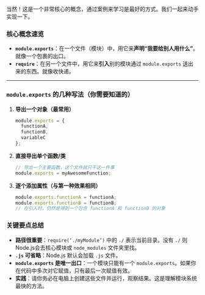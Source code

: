 当然！这是一个非常核心的概念，通过案例来学习是最好的方式。我们一起来动手实现一下。

### 核心概念速览

*   **`module.exports`**：在一个文件（模块）中，用它来**声明“我要给别人用什么”**。就像一个包裹的出口。
*   **`require`**：在另一个文件中，用它来**引入**别的模块通过 `module.exports` 送出来的东西。就像收快递。

---

### `module.exports` 的几种写法（你需要知道的）

1.  **导出一个对象（最常用）**
    ```javascript
    module.exports = {
      functionA,
      functionB,
      variableC
    };
    ```

2.  **直接导出单个函数/类**
    ```javascript
    // 导出一个主要函数，这个文件就只干这一件事
    module.exports = myAwesomeFunction;
    ```

3.  **逐个添加属性（与第一种效果相同）**
    ```javascript
    module.exports.functionA = functionA;
    module.exports.functionB = functionB;
    // 在引入时，仍然是得到一个包含 functionA 和 functionB 的对象
    ```

### 关键要点总结

*   **路径很重要**：`require(‘./myModule’)` 中的 `./` 表示当前目录。没有 `./` 则Node.js会去核心模块或 `node_modules` 文件夹里找。
*   **`.js` 可省略**：Node.js 默认会加载 `.js` 文件。
*   **`module.exports` 是唯一出口**：一个模块只能有一个 `module.exports`。如果你在代码中多次对它赋值，只有最后一次赋值有效。
*   **实践**：请你务必在电脑上创建这些文件并运行，观察结果。这是理解模块系统最快的方法。

